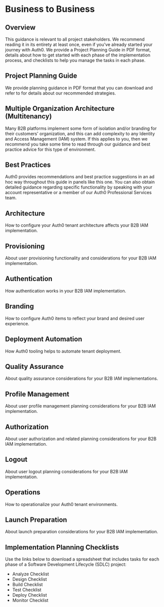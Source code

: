 # Business to Business

## Overview

This guidance is relevant to all project stakeholders. We recommend reading it in its entirety at least once, even if you've already started your journey with Auth0. We provide a Project Planning Guide in PDF format, details about how to get started with each phase of the implementation process, and checklists to help you manage the tasks in each phase.

## Project Planning Guide

We provide planning guidance in PDF format that you can download and refer to for details about our recommended strategies.

## Multiple Organization Architecture (Multitenancy)

Many B2B platforms implement some form of isolation and/or branding for their customers' organization, and this can add complexity to any Identity and Access Management (IAM) system. If this applies to you, then we recommend you take some time to read through our guidance and best practice advice for this type of environment.

## Best Practices

Auth0 provides recommendations and best practice suggestions in an ad hoc way throughout this guide in panels like this one. You can also obtain detailed guidance regarding specific functionality by speaking with your account representative or a member of our Auth0 Professional Services team.

## Architecture

How to configure your Auth0 tenant architecture affects your B2B IAM implementation.

## Provisioning

About user provisioning functionality and considerations for your B2B IAM implementation.

## Authentication

How authentication works in your B2B IAM implementation.

## Branding

How to configure Auth0 items to reflect your brand and desired user experience.

## Deployment Automation

How Auth0 tooling helps to automate tenant deployment.

## Quality Assurance

About quality assurance considerations for your B2B IAM implementations.

## Profile Management

About user profile management planning considerations for your B2B IAM implementation.

## Authorization

About user authorization and related planning considerations for your B2B IAM implementation.

## Logout

About user logout planning considerations for your B2B IAM implementation.

## Operations

How to operationalize your Auth0 tenant environments.

## Launch Preparation

About launch preparation considerations for your B2B IAM implementation.

## Implementation Planning Checklists

Use the links below to download a spreadsheet that includes tasks for each phase of a Software Development Lifecycle (SDLC) project:

- Analyze Checklist
- Design Checklist
- Build Checklist
- Test Checklist
- Deploy Checklist
- Monitor Checklist